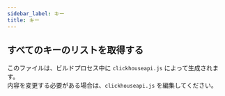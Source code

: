 ```yaml
---
sidebar_label: キー
title: キー
---
```


## すべてのキーのリストを取得する

このファイルは、ビルドプロセス中に `clickhouseapi.js` によって生成されます。  
内容を変更する必要がある場合は、`clickhouseapi.js` を編集してください。
